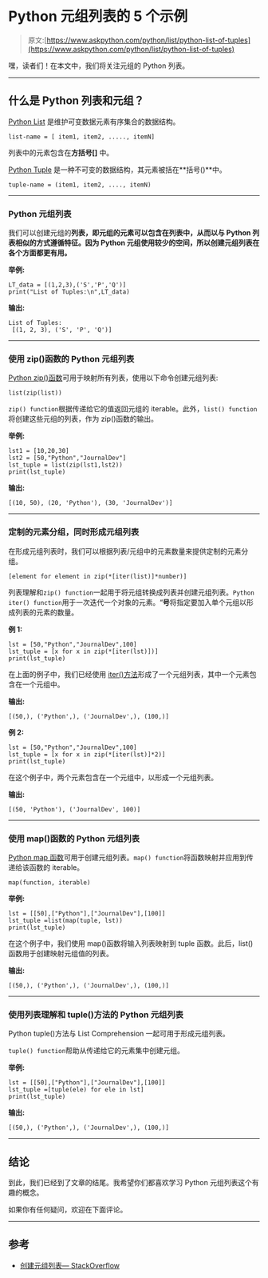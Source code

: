 # Python 元组列表的 5 个示例

> 原文:[https://www.askpython.com/python/list/python-list-of-tuples](https://www.askpython.com/python/list/python-list-of-tuples)

嘿，读者们！在本文中，我们将关注元组的 Python 列表。

* * *

## 什么是 Python 列表和元组？

[Python List](https://www.askpython.com/python/list/python-list) 是维护可变数据元素有序集合的数据结构。

```
list-name = [ item1, item2, ....., itemN]

```

列表中的元素包含在**方括号[]** 中。

[Python Tuple](https://www.askpython.com/python/tuple/python-tuple) 是一种不可变的数据结构，其元素被括在**括号()**中。

```
tuple-name = (item1, item2, ...., itemN)

```

* * *

### Python 元组列表

我们可以创建元组的**列表，即元组的元素可以包含在列表中，从而以与 Python 列表相似的方式遵循特征。因为 Python 元组使用较少的空间，所以创建元组列表在各个方面都更有用。**

**举例:**

```
LT_data = [(1,2,3),('S','P','Q')]
print("List of Tuples:\n",LT_data)

```

**输出:**

```
List of Tuples:
 [(1, 2, 3), ('S', 'P', 'Q')]

```

* * *

### 使用 zip()函数的 Python 元组列表

[Python zip()函数](https://www.askpython.com/python/built-in-methods/python-zip-function)可用于映射所有列表，使用以下命令创建元组列表:

```
list(zip(list))

```

`zip() function`根据传递给它的值返回元组的 iterable。此外，`list() function`将创建这些元组的列表，作为 zip()函数的输出。

**举例:**

```
lst1 = [10,20,30]
lst2 = [50,"Python","JournalDev"]
lst_tuple = list(zip(lst1,lst2))
print(lst_tuple)

```

**输出:**

```
[(10, 50), (20, 'Python'), (30, 'JournalDev')]

```

* * *

### 定制的元素分组，同时形成元组列表

在形成元组列表时，我们可以根据列表/元组中的元素数量来提供定制的元素分组。

```
[element for element in zip(*[iter(list)]*number)]

```

列表理解和`zip() function`一起用于将元组转换成列表并创建元组列表。`Python iter() function`用于一次迭代一个对象的元素。“**号**将指定要加入单个元组以形成列表的元素的数量。

**例 1:**

```
lst = [50,"Python","JournalDev",100]
lst_tuple = [x for x in zip(*[iter(lst)])]
print(lst_tuple)

```

在上面的例子中，我们已经使用 [iter()方法](https://www.askpython.com/python/python-iter-function)形成了一个元组列表，其中一个元素包含在一个元组中。

**输出:**

```
[(50,), ('Python',), ('JournalDev',), (100,)]

```

**例 2:**

```
lst = [50,"Python","JournalDev",100]
lst_tuple = [x for x in zip(*[iter(lst)]*2)]
print(lst_tuple)

```

在这个例子中，两个元素包含在一个元组中，以形成一个元组列表。

**输出:**

```
[(50, 'Python'), ('JournalDev', 100)]

```

* * *

### 使用 map()函数的 Python 元组列表

[Python map 函数](https://www.askpython.com/python/built-in-methods/map-method-in-python)可用于创建元组列表。`map() function`将函数映射并应用到传递给该函数的 iterable。

```
map(function, iterable)

```

**举例:**

```
lst = [[50],["Python"],["JournalDev"],[100]]
lst_tuple =list(map(tuple, lst))
print(lst_tuple)

```

在这个例子中，我们使用 map()函数将输入列表映射到 tuple 函数。此后，list()函数用于创建映射元组值的列表。

**输出:**

```
[(50,), ('Python',), ('JournalDev',), (100,)]

```

* * *

### 使用列表理解和 tuple()方法的 Python 元组列表

Python tuple()方法与 List Comprehension 一起可用于形成元组列表。

`tuple() function`帮助从传递给它的元素集中创建元组。

**举例:**

```
lst = [[50],["Python"],["JournalDev"],[100]]
lst_tuple =[tuple(ele) for ele in lst]
print(lst_tuple)

```

**输出:**

```
[(50,), ('Python',), ('JournalDev',), (100,)]

```

* * *

## 结论

到此，我们已经到了文章的结尾。我希望你们都喜欢学习 Python 元组列表这个有趣的概念。

如果你有任何疑问，欢迎在下面评论。

* * *

## 参考

*   [创建元组列表— StackOverflow](https://stackoverflow.com/questions/7313157/python-create-list-of-tuples-from-lists/7313188)